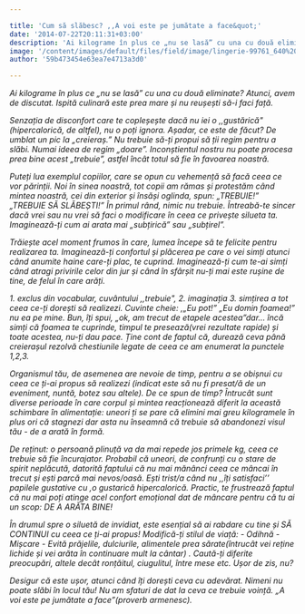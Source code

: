 ```yaml
---

title: 'Cum să slăbesc? ,,A voi este pe jumătate a face&quot;'
date: '2014-07-22T20:11:31+03:00'
description: 'Ai kilograme în plus ce „nu se lasă” cu una cu două eliminate? Atunci, avem dediscutat.  Ispită culinară este prea mare și nu reușești să-i faci față.Senzația de disconfort care te copleșește dacă nu '
image: '/content/images/default/files/field/image/lingerie-99761_640%20%281%29.jpg'
author: '59b473454e63ea7e4713a3d0'

---
```

<div class="kg-card-markdown"><p><em>Ai kilograme în plus ce „nu se lasă” cu una cu două eliminate? Atunci, avem de discutat.</em> <em>Ispită culinară este prea mare și nu reușești să-i faci față.</em></p>
<p><em>Senzația de disconfort care te copleșește dacă nu iei o ,,gustărică" (hipercalorică, de altfel), nu o poți ignora. Așadar, ce este de făcut? De umblat un pic la „creieraș.” </em><em>Nu trebuie să-ți propui să ții regim pentru a slăbi. Numai ideea de regim „doare”.</em> <em>Inconștientul nostru nu poate procesa prea bine acest „trebuie”, astfel încât totul să fie în favoarea noastră.</em></p>
<p><em>Puteți lua exemplul copiilor, care se opun cu vehemență să facă ceea ce vor părinții. Noi în sinea noastră, tot copii am rămas și protestăm când mintea noastră, cei din exterior și însăși oglinda, spun: „TREBUIE!” „TREBUIE SĂ SLĂBEȘTI!”</em> <em>În primul rând, nimic nu trebuie. Întreabă-te sincer dacă vrei sau nu vrei să faci o modificare în ceea ce privește silueta ta.</em> <em>Imaginează-ți cum ai arata mai „subțirică” sau „subțirel”.</em></p>
<p><em>Trăiește acel moment frumos în care, lumea începe să te felicite pentru realizarea ta. Imaginează-ți confortul și plăcerea pe care o vei simți atunci când anumite haine care-ți plac, te cuprind. Imaginează-ți cum te-ai simți când atragi privirile celor din jur și când în sfârșit nu-ți mai este rușine de tine, de felul în care arăți.</em></p>
<p><em> 1. exclus din vocabular, cuvântului ,,trebuie", 2. imaginația 3. simțirea a tot ceea ce-ți dorești să realizezi. Cuvinte cheie: ,„Eu pot!” „Eu domin foamea!” nu ea pe mine. Bun, îți spui, „ok, am trecut de etapele acestea”dar... încă simți că foamea te cuprinde, timpul te presează(vrei rezultate rapide) și toate acestea, nu-ți dau pace.</em> <em>Ține cont de faptul că, durează ceva până creierașul rezolvă chestiunile legate de ceea ce am enumerat la punctele 1,2,3. </em></p>
<p><em>Organismul tău, de asemenea are nevoie de timp, pentru a se obișnui cu ceea ce ți-ai propus să realizezi (indicat este să nu fi presat/ă de un eveniment, nuntă, botez sau altele).</em> <em>De ce spun de timp? Întrucât sunt diverse  perioade în care corpul și mintea reacționează diferit la această schimbare în alimentație: uneori ți se pare că elimini mai greu kilogramele în plus ori că stagnezi dar asta nu înseamnă că trebuie să abandonezi visul tău - de a arată în formă. </em></p>
<p><em>De reținut: o persoană plinuță va da mai repede jos primele kg, ceea ce trebuie să fie încurajator.</em> <em>Probabil că uneori, de confrunți cu o stare de spirit neplăcută, datorită faptului că nu mai mănânci ceea ce mâncai în trecut și ești parcă mai nevos/oasă. Ești trist/a când nu ,,îți satisfaci’’ papilele gustative cu ,o gustarică hipercalorică. Practic, te frustrează faptul că nu mai poți atinge acel confort emoțional dat de mâncare pentru că tu ai un scop: DE A ARĂTA BINE!</em></p>
<p><em>În drumul spre o siluetă de invidiat, este esențial să ai rabdare cu tine și SĂ CONTINUI cu ceea ce ți-ai propus! Modifică-ți stilul de viață: - Odihnă - Mișcare - Evită prăjelile, dulciurile, alimentele prea sărate(întrucât vei reține lichide și vei arăta în continuare mult la cântar) .</em> <em>Caută-ți diferite preocupări, altele decât ronțăitul, ciugulitul, între mese etc. Ușor de zis, nu?</em></p>
<p><em>Desigur că este ușor, atunci când îți dorești ceva cu adevărat. Nimeni nu poate slăbi în locul tău! Nu am sfaturi de dat la ceva ce trebuie voință. „</em><em>A voi este pe jumătate a face”(proverb armenesc).</em></p>
</div>

